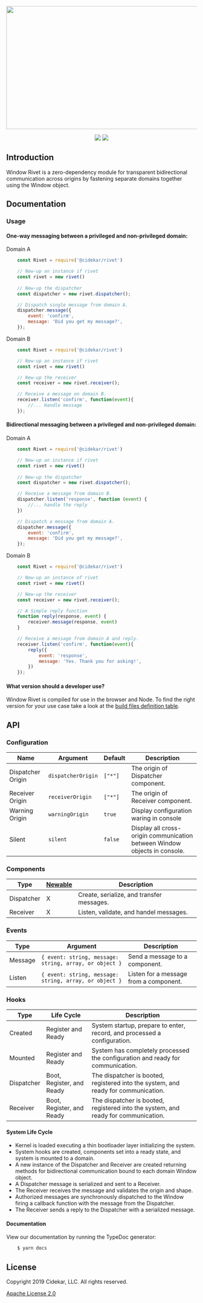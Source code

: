 <p align="center"><img src="https://user-images.githubusercontent.com/4164072/69190577-ad0c9a80-0aee-11ea-923e-b90f28883be9.png" width="540" height="325"></p>

<p align="center"><img src="https://img.shields.io/badge/License-Apache%202.0-brightgreen">&nbsp;<img src="https://img.shields.io/badge/npm-latest-blue.svg?maxAge=2592000"></p>

## Introduction
Window Rivet is a zero-dependency module for transparent bidirectional communication across origins by fastening separate domains together using the Window object.

## Documentation
### Usage
#### One-way messaging between a privileged and non-privileged domain:

Domain A
```js
    const Rivet = require('@cidekar/rivet')

    // New-up an instance if rivet 
    const rivet = new rivet()
    
    // New-up the dispatcher
    const dispatcher = new rivet.dispatcher();

    // Dispatch single message from domain A.
    dispatcher.message({
        event: 'confirm', 
        message: 'Did you get my message?',
    });
```

Domain B
```js
    const Rivet = require('@cidekar/rivet')

    // New-up an instance if rivet 
    const rivet = new rivet()

    // New-up the receiver
    const receiver = new rivet.receiver();

    // Receive a message on domain B.
    receiver.listen('confirm', function(event){
        //... Handle message 
    });
```

#### Bidirectional messaging between a privileged and non-privileged domain:

Domain A
```js
    const Rivet = require('@cidekar/rivet')

    // New-up an instance if rivet 
    const rivet = new rivet()
    
    // New-up the dispatcher
    const dispatcher = new rivet.dispatcher();

    // Receive a message from domain B.
    dispatcher.listen('response', function (event) {
        //... handle the reply 
    })

    // Dispatch a message from domain A.
    dispatcher.message({
        event: 'confirm', 
        message: 'Did you get my message?',
    });
```

Domain B
```js
    const Rivet = require('@cidekar/rivet')

    // New-up an instance of rivet 
    const rivet = new rivet()

    // New-up the receiver
    const receiver = new rivet.receiver();

    // A Simple reply function
    function reply(response, event) {
        receiver.message(response, event)
    }

    // Receive a message from domain A and reply.
    receiver.listen('confirm', function(event){
        reply({
            event: 'response',
            message: 'Yes. Thank you for asking!',
        })
    });

```
#### What version should a developer use?
Window Rivet is compiled for use in the browser and Node. To find the right version for your use case take a look at the [build files definition table](/dist/).

## API

### Configuration
| Name              | Argument  |  Default    | Description   |                                  
| ----------------- | --------  | ---------- | ------------- |
| Dispatcher Origin | ```dispatcherOrigin``` | ```["*"]```| The origin of Dispatcher component. |
| Receiver Origin   | ```receiverOrigin```   | ```["*"]```| The origin of Receiver component.   |
| Warning Origin    |  ```warningOrigin```   | ```true``` | Display configuration waring in console  |
| Silent            | ```silent```           | ```false``` | Display all cross-origin communication between Window objects in console.       |

### Components
| Type           | [Newable](https://developer.mozilla.org/en-US/docs/Web/JavaScript/Reference/Operators/new) | Description |
| -------------  | ------------- | -------- |
| Dispatcher     | X | Create, serialize, and transfer messages. |
| Receiver       | X |Listen, validate, and handel messages. |

### Events
| Type           | Argument   | Description   | 
| -------------  | ---------- | ------------- |
| Message        |  ```{ event: string, message: string, array, or object }``` | Send a message to a component.  |
| Listen         |  ```{ event: string, message: string, array, or object }```    | Listen for a message from a component. |

### Hooks
| Type           | Life Cycle | Description   | 
| -------------  | ------------- | ------------- |
| Created        |  Register and Ready | System startup, prepare to enter, record, and processed a configuration.              |
| Mounted        |  Register and Ready | System has completely processed the configuration and ready for communication.            |
| Dispatcher     |  Boot, Register, and Ready | The dispatcher is booted, registered into the system, and ready for communication.            |
| Receiver     |  Boot, Register, and Ready | The dispatcher is booted, registered into the system, and ready for communication.            |


#### System Life Cycle
- Kernel is loaded executing a thin bootloader layer initializing the system.
- System hooks are created, components set into a ready state, and system is mounted to a domain.
- A new instance of the Dispatcher and Receiver are created returning methods for bidirectional communication bound to each domain Window object.
- A Dispatcher message is serialized and sent to a Receiver.
- The Receiver receives the message and validates the origin and shape. 
- Authorized messages are synchronously dispatched to the Window firing a callback function with the message from the Dispatcher.
- The Receiver sends a reply to the Dispatcher with a serialized message.

#### Documentation
View our documentation by running the TypeDoc generator:

```bash
    $ yarn docs
```       
## License
Copyright 2019 Cidekar, LLC. All rights reserved.

[Apache License 2.0](./license.md)
